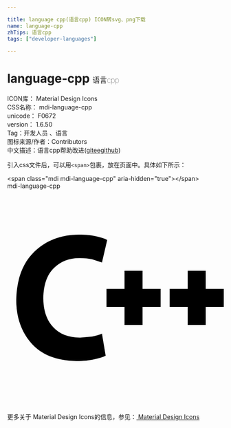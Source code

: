 ```yaml
---

title: language cpp(语言cpp) ICON转svg、png下载
name: language-cpp
zhTips: 语言cpp
tags: ["developer-languages"]

---
```


# language-cpp  <small style="font-size: 60%;font-weight: 100">语言cpp</small>


<div class="detail-page">
<p>
<span>
ICON库：
<span class="badge-secondary badge">Material Design Icons</span> 
</span>
<br/>
<span>
CSS名称：
<span class="badge-secondary badge">mdi-language-cpp</span> 
</span>
<br/>
<span>
unicode：
<span class="badge-secondary badge">F0672</span> 
<copy-btn content='F0672' btn-title=""></copy-btn>
<copy-btn :content='String.fromCodePoint(parseInt("F0672", 16))' btn-title="复制U"></copy-btn>
</span>
<br/>
<span>
version：
<span class="badge-secondary badge">1.6.50</span> 
</span><br/><span>Tag：<span class="badge-light badge"><router-link to="/tags/developer-languages.html">开发人员 、语言</router-link></span></span>
<br/>
<span>图标来源/作者：<span class="badge-light badge">Contributors</span></span> 
<br/>
<span class="zh-detail">中文描述：<span class="badge-primary badge">语言cpp</span><span class="help-link"><span>帮助改进</span>(<a href="https://gitee.com/liuwave/icon-helper/edit/master/json/material/language-cpp.json" target="_blank" rel="noopener noreferrer">gitee</a><a href="https://github.com/liuwave/icon-helper/edit/master/json/material/language-cpp.json" target="_blank" rel="noopener noreferrer">github</a></span>)</span><br/>
</p>
</div>
<div class="alert alert-dark">
  <i class="mdi mdi-language-cpp mdi-48px"></i>
  <i class="mdi mdi-language-cpp mdi-36px"></i>
  <i class="mdi mdi-language-cpp mdi-24px"></i>
  <i class="mdi mdi-language-cpp mdi-18px"></i>
</div>
<div>
  <p>引入css文件后，可以用<code>&lt;span&gt;</code>包裹，放在页面中。具体如下所示：    
  </p>
  <div class="alert alert-primary" style="font-size: 14px">
    &lt;span class="mdi mdi-language-cpp" aria-hidden="true"&gt;&lt;/span&gt;
    <copy-btn content='<span class="mdi mdi-language-cpp" aria-hidden="true"></span>'></copy-btn>
  </div>
  <div class="alert alert-secondary">
    <i class="mdi mdi-language-cpp"
    style="font-size: 24px"
    aria-hidden="true"></i> mdi-language-cpp
    <copy-btn content="mdi-language-cpp" btn-title="复制图标名称"></copy-btn>
  </div>
</div>
<div id="svg" class="svg-wrap">
<svg xmlns="http://www.w3.org/2000/svg" viewBox="0 0 24 24"><path d="M10.5,15.97L10.91,18.41C10.65,18.55 10.23,18.68 9.67,18.8C9.1,18.93 8.43,19 7.66,19C5.45,18.96 3.79,18.3 2.68,17.04C1.56,15.77 1,14.16 1,12.21C1.05,9.9 1.72,8.13 3,6.89C4.32,5.64 5.96,5 7.94,5C8.69,5 9.34,5.07 9.88,5.19C10.42,5.31 10.82,5.44 11.08,5.59L10.5,8.08L9.44,7.74C9.04,7.64 8.58,7.59 8.05,7.59C6.89,7.58 5.93,7.95 5.18,8.69C4.42,9.42 4.03,10.54 4,12.03C4,13.39 4.37,14.45 5.08,15.23C5.79,16 6.79,16.4 8.07,16.41L9.4,16.29C9.83,16.21 10.19,16.1 10.5,15.97M11,11H13V9H15V11H17V13H15V15H13V13H11V11M18,11H20V9H22V11H24V13H22V15H20V13H18V11Z" /></svg>
</div>
<detail full-name='mdi-language-cpp'></detail>
    
<div><p>更多关于 Material Design Icons的信息，参见：<a target="_blank" href="https://iconhelper.cn/material.html"> Material Design Icons</a>
</p></div>
